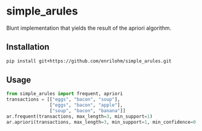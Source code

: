 # simple_arules
Blunt implementation that yields the result of the apriori algorithm.

## Installation
```bash
pip install git+https://github.com/enrilohm/simple_arules.git
```

## Usage
```python
from simple_arules import frequent, apriori
transactions = [["eggs", "bacon", "soup"],
                ["eggs", "bacon", "apple"],
                ["soup", "bacon", "banana"]]
ar.frequent(transactions, max_length=3, min_support=1)
ar.apriori(transactions, max_length=3, min_support=1, min_confidence=0.1)
```
